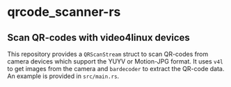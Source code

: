 # qrcode_scanner-rs

## Scan QR-codes with video4linux devices

This repository provides a `QRScanStream` struct to scan QR-codes from
camera devices which support the YUYV or Motion-JPG format.
It uses `v4l` to get images from the camera and `bardecoder` to extract
the QR-code data.
An example is provided in `src/main.rs`.
